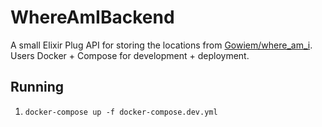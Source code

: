 # WhereAmIBackend

A small Elixir Plug API for storing the locations from [Gowiem/where_am_i](https://github.com/Gowiem/where_am_i). Users Docker + Compose for development + deployment.

## Running

1. `docker-compose up -f docker-compose.dev.yml`
